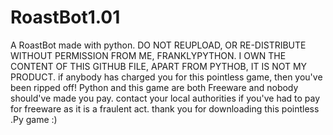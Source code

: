 # RoastBot1.01
A RoastBot made with python.
DO NOT REUPLOAD, OR RE-DISTRIBUTE WITHOUT PERMISSION FROM ME, FRANKLYPYTHON. I OWN THE CONTENT OF THIS GITHUB FILE, APART FROM PYTHOB, IT
IS NOT MY PRODUCT.
  if anybody has charged you for this pointless game, then you've been ripped off! Python and this game are both Freeware and nobody
  should've made you pay. contact your local authorities if you've had to pay for freeware as it is a fraulent act.
thank you for downloading this pointless .Py game :)
